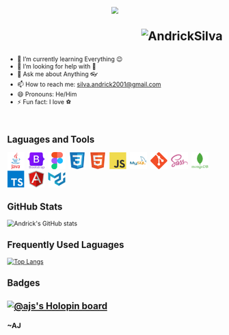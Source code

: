 <br>
<h1 align="center">
  <a href="https://git.io/typing-svg">
    <img src="https://readme-typing-svg.herokuapp.com/?lines=Hello,+There!+👋;I+am+Andrick+Silva....;Nice+to+meet+you!&center=true&size=30">
  </a>
  <p align="right"> <img src="https://komarev.com/ghpvc/?username=AndrickSilva&label=Profile%20views&color=4C8EDA&style=flat" alt="AndrickSilva" />
</h1>

<!-- - 🔭 I’m currently working on ... -->
<!-- - 👯 I’m looking to collaborate on ... -->
- 🌱 I’m currently learning Everything 😉 
- 🤔 I’m looking for help with 🤔
- 💬 Ask me about Anything 👓 
- 📫 How to reach me: silva.andrick2001@gmail.com
- 😄 Pronouns: He/Him
- ⚡ Fun fact: I love ⚽

<br>

Laguages and Tools
---
<div>
  <img src="https://github.com/devicons/devicon/blob/master/icons/java/java-original-wordmark.svg" title="Java" alt="Java" width="40" height="40"/>&nbsp;
    <img src="https://github.com/devicons/devicon/blob/master/icons/bootstrap/bootstrap-original-wordmark.svg" title="Bootstrap" alt="Bootstrap" width="40" height="40"/>&nbsp;
  <img src="https://github.com/devicons/devicon/blob/master/icons/figma/figma-original.svg" title="Figma" alt="Figma" width="40" height="40"/>&nbsp;
  <img src="https://github.com/devicons/devicon/blob/master/icons/css3/css3-original.svg"  title="CSS3" alt="CSS" width="40" height="40"/>&nbsp;
  <img src="https://github.com/devicons/devicon/blob/master/icons/html5/html5-original.svg" title="HTML5" alt="HTML" width="40" height="40"/>&nbsp;
  <img src="https://github.com/devicons/devicon/blob/master/icons/javascript/javascript-original.svg" title="JavaScript" alt="JavaScript" width="40" height="40"/>&nbsp;
  <img src="https://github.com/devicons/devicon/blob/master/icons/mysql/mysql-original-wordmark.svg" title="MySQL"  alt="MySQL" width="40" height="40"/>&nbsp;
  <img src="https://github.com/devicons/devicon/blob/master/icons/git/git-plain.svg" title="Git" **alt="Git" width="40" height="40"/>&nbsp;
  <img src="https://github.com/devicons/devicon/blob/master/icons/sass/sass-original.svg" title="sass" **alt="sass" width="40" height="40"/>&nbsp;
  <img src="https://github.com/devicons/devicon/blob/master/icons/mongodb/mongodb-plain-wordmark.svg" title="sass" **alt="sass" width="40" height="40"/>&nbsp;
  <img src="https://github.com/devicons/devicon/blob/master/icons/typescript/typescript-plain.svg" title="typescript" **alt="typescript" width="40" height="40"/>&nbsp;
  <img src="https://github.com/devicons/devicon/blob/master/icons/angularjs/angularjs-original.svg" title="angular" **alt="angular" width="40" height="40"/>&nbsp;
  <img src="https://github.com/devicons/devicon/blob/master/icons/materialui/materialui-original.svg" title="materialui" **alt="materialui" width="40" height="40"/>&nbsp;
  
</div>

GitHub Stats
---
![Andrick's GitHub stats](https://github-readme-stats.vercel.app/api?username=AndrickSilva&show_icons=true&theme=github_dark)

Frequently Used Laguages
---
[![Top Langs](https://github-readme-stats.vercel.app/api/top-langs/?username=AndrickSilva&layout=compact&theme=github_dark)](https://github.com/AndrickSilva/github-readme-stats)

Badges
---
[![@ajs's Holopin board](https://holopin.io/api/user/board?user=ajs)](https://holopin.io/@ajs)
---
  
### ~AJ

